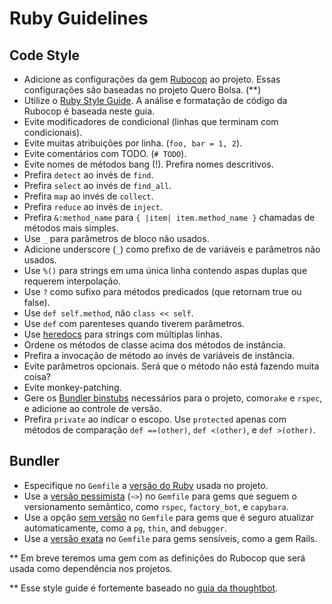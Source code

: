# Ruby Guidelines

## Code Style

- Adicione as configurações da gem [Rubocop] ao projeto. Essas configurações são baseadas no projeto Quero Bolsa. (**)
- Utilize o [Ruby Style Guide]. A análise e formatação de código da Rubocop é baseada neste guia.
- Evite modificadores de condicional (linhas que terminam com condicionais).
- Evite muitas atribuições por linha. (`foo, bar = 1, 2`).
- Evite comentários com TODO. (`# TODO`).
- Evite nomes de métodos bang (!). Prefira nomes descritivos.
- Prefira `detect` ao invés de `find`.
- Prefira `select` ao invés de `find_all`.
- Prefira `map` ao invés de `collect`.
- Prefira `reduce` ao invés de `inject`.
- Prefira `&:method_name` para `{ |item| item.method_name }` chamadas de métodos mais simples.
- Use `_` para parâmetros de bloco não usados.
- Adicione underscore (`_`) como prefixo de de variáveis e parâmetros não usados.
- Use `%()` para strings em uma única linha contendo aspas duplas que requerem interpolação.
- Use `?` como sufixo para métodos predicados (que retornam true ou false).
- Use `def self.method`, não `class << self`.
- Use `def` com parenteses quando tiverem parâmetros.
- Use [heredocs] para strings com múltiplas linhas.
- Ordene os métodos de classe acima dos métodos de instância.
- Prefira a invocação de método ao invés de variáveis ​​de instância.
- Evite parâmetros opcionais. Será que o método não está fazendo muita coisa?
- Evite monkey-patching.
- Gere os [Bundler binstubs] necessários para o projeto, como`rake` e
  `rspec`, e adicione ao controle de versão.
- Prefira `private` ao indicar o escopo. Use `protected` apenas com métodos de comparação `def ==(other)`, `def <(other)`, e `def >(other)`.

[Rubocop]: ../packages/ruby/.rubocop.yml
[Ruby Style Guide]: https://rubystyle.guide/
[heredocs]: https://www.rubyguides.com/2018/11/ruby-heredoc/
[Bundler binstubs]: https://github.com/sstephenson/rbenv/wiki/Understanding-binstubs

## Bundler

- Especifique no `Gemfile` a [versão do Ruby] usada no projeto.
- Use a [versão pessimista] (`~>`) no `Gemfile` para gems que seguem o versionamento semântico, como `rspec`, `factory_bot`, e `capybara`.
- Use a opção [sem versão] no `Gemfile` para gems que é seguro atualizar automaticamente, como a `pg`, `thin`, and `debugger`.
- Use a [versão exata] no `Gemfile` para gems sensíveis, como a gem Rails.

[versão do Ruby]: http://bundler.io/v1.3/gemfile_ruby.html
[versão exata]: http://robots.thoughtbot.com/post/35717411108/a-healthy-bundle
[versão pessimista]: http://robots.thoughtbot.com/post/35717411108/a-healthy-bundle
[sem versão]: http://robots.thoughtbot.com/post/35717411108/a-healthy-bundle

** Em breve teremos uma gem com as definições do Rubocop que será usada como dependência nos projetos.

** Esse style guide é fortemente baseado no [guia da thoughtbot].

[guia da thoughtbot]: https://github.com/thoughtbot/guides/blob/main/ruby/README.md